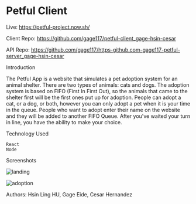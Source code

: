 # Petful Client

Live: https://petful-project.now.sh/

Client Repo: https://github.com/gage117/petful-client_gage-hsin-cesar

API Repo: https://github.com/gage117/https-github.com-gage117-petful-server_gage-hsin-cesar

Introduction

The Petful App is a website that simulates a pet adoption system for an animal shelter. There are two types of animals: cats and dogs. The adoption system is based on FIFO (First In First Out), so the animals that came to the shelter first will be the first ones put up for adoption. People can adopt a cat, or a dog, or both, however you can only adopt a pet when it is your time in the queue. People who want to adopt enter their name on the website and they will be added to another FIFO Queue. After you've waited your turn in line, you have the ability to make your choice.

Technology Used

    React
    Node

Screenshots

![landing](https://user-images.githubusercontent.com/47201201/81895555-5943b100-9567-11ea-9fc0-c12ac40a5668.png)

![adoption](https://user-images.githubusercontent.com/47201201/81895572-66f93680-9567-11ea-8162-af11e3828069.png)

Authors: Hsin Ling HU, Gage Eide, Cesar Hernandez
